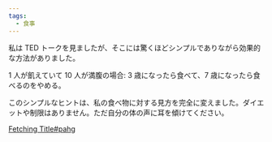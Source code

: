 ```yaml
---
tags:
  - 食事
---
```

私は TED トークを見ましたが、そこには驚くほどシンプルでありながら効果的な方法がありました。

1 人が飢えていて 10 人が満腹の場合: 3 歳になったら食べて、7 歳になったら食べるのをやめる。

このシンプルなヒントは、私の食べ物に対する見方を完全に変えました。ダイエットや制限はありません。ただ自分の体の声に耳を傾けてください。

[Fetching Title#pahg](https://www.reddit.com/r/loseit/comments/r54yva/8_steps_to_mindful_eating/)